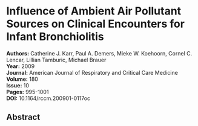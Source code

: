 # Influence of Ambient Air Pollutant Sources on Clinical Encounters for Infant Bronchiolitis

**Authors:** Catherine J. Karr, Paul A. Demers, Mieke W. Koehoorn, Cornel C. Lencar, Lillian Tamburic, Michael Brauer  
**Year:** 2009  
**Journal:** American Journal of Respiratory and Critical Care Medicine  
**Volume:** 180  
**Issue:** 10  
**Pages:** 995-1001  
**DOI:** 10.1164/rccm.200901-0117oc  

## Abstract


